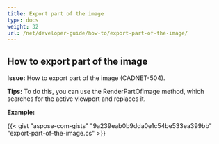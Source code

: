 ```yaml
---
title: Export part of the image
type: docs
weight: 32
url: /net/developer-guide/how-to/export-part-of-the-image/
---
```


## **How to export part of the image**

**Issue:** How to export part of the image (CADNET-504).

**Tips:** To do this, you can use the RenderPartOfImage method, which searches for the active viewport and replaces it.

**Example:**

{{< gist "aspose-com-gists" "9a239eab0b9dda0e1c54be533ea399bb" "export-part-of-the-image.cs" >}}